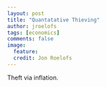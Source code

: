 ```yaml
---
layout: post
title: "Quantatative Thieving"
author: jroelofs
tags: [economics]
comments: false
image:
  feature:
  credit: Jon Roelofs
---
```


Theft via inflation.
